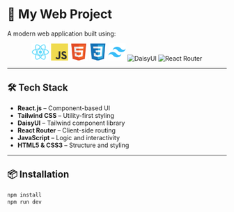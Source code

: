# 🚀 My Web Project

A modern web application built using:

<p align="center">
  <img src="https://raw.githubusercontent.com/devicons/devicon/master/icons/react/react-original.svg" alt="React" width="40" height="40"/>
  <img src="https://raw.githubusercontent.com/devicons/devicon/master/icons/javascript/javascript-original.svg" alt="JavaScript" width="40" height="40"/>
  <img src="https://raw.githubusercontent.com/devicons/devicon/master/icons/html5/html5-original.svg" alt="HTML5" width="40" height="40"/>
  <img src="https://raw.githubusercontent.com/devicons/devicon/master/icons/css3/css3-original.svg" alt="CSS3" width="40" height="40"/>
  <img src="https://raw.githubusercontent.com/devicons/devicon/master/icons/tailwindcss/tailwindcss-plain.svg" alt="Tailwind CSS" width="40" height="40"/>
  <img src="https://raw.githubusercontent.com/daisyui/art/main/logo/daisyui-logo.svg" alt="DaisyUI" width="40" height="40"/>
  <img src="https://raw.githubusercontent.com/remix-run/react-router/main/docs/static/react-router-logo.png" alt="React Router" width="40" height="40"/>
</p>

---

## 🛠️ Tech Stack

- **React.js** – Component-based UI
- **Tailwind CSS** – Utility-first styling
- **DaisyUI** – Tailwind component library
- **React Router** – Client-side routing
- **JavaScript** – Logic and interactivity
- **HTML5 & CSS3** – Structure and styling

---

## 📦 Installation

```bash
npm install
npm run dev
